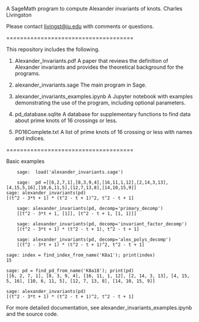 A SageMath program to compute Alexander invariants of knots.
Charles Livingston

Please contact livingst@iu.edu with comments or questions.

=====================================

This repository includes the following.

1) Alexander_Invariants.pdf
	A paper that reviews the definition of Alexander invariants
	and provides the theoretical background for the programs.

2) alexander_invariants.sage
	The main program in Sage.
	
3) alexander_invariants_examples.ipynb
	A Jupyter notebook with examples demonstrating the 
	use of the program, including optional parameters.
	
4)  pd_database.sqlite
	A database for supplementary functions to find data 
	about prime knots of 16 crossings or less.
	
5) PD16Complete.txt
	A list of prime knots of 16 crossing or less with
	names and indices.
	
=====================================

Basic examples

        sage:  load('alexander_invariants.sage')
        
        sage:  pd =[[6,2,7,1],[8,3,9,4],[16,11,1,12],[2,14,3,13], [4,15,5,16],[10,6,11,5],[12,7,13,8],[14,10,15,9]]
	sage: alexander_invariants(pd)
	[(t^2 - 3*t + 1) * (t^2 - t + 1)^2, t^2 - t + 1]
	
        sage: alexander_invariants(pd, decomp='primary_decomp')
        [[t^2 - 3*t + 1, [1]], [t^2 - t + 1, [1, 1]]]

        sage: alexander_invariants(pd, decomp='invariant_factor_decomp')
        [(t^2 - 3*t + 1) * (t^2 - t + 1), t^2 - t + 1]

        sage: alexander_invariants(pd, decomp='alex_polys_decomp')
        [(t^2 - 3*t + 1) * (t^2 - t + 1)^2, t^2 - t + 1]
        
	sage: index = find_index_from_name('K8a1'); print(index)
	15
	
	sage: pd = find_pd_from_name('K8a18'); print(pd)
	[[6, 2, 7, 1], [8, 3, 9, 4], [16, 11, 1, 12], [2, 14, 3, 13], [4, 15, 5, 16], [10, 6, 11, 5], [12, 7, 13, 8], [14, 10, 15, 9]]
	
	sage: alexander_invariants(pd)
	[(t^2 - 3*t + 1) * (t^2 - t + 1)^2, t^2 - t + 1]



For more detailed documentation, see alexander_invariants_examples.ipynb and the source code.
